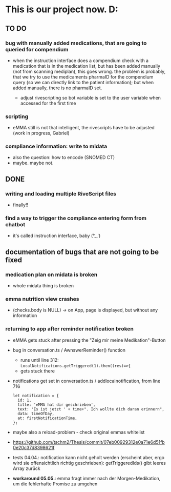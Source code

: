 # This is our project now. D:

## TO DO
### bug with manually added medications, that are going to queried for compendium
- when the instruction interface does a compendium check with a medication that is in the medication list, but has been added manually (not from scanning mediplan), this goes wrong. the problem is probably, that we try to use the medicaments pharmaID for the compendium query (so we can directly link to the patient information); but when added manually, there is no pharmaID set.

  - adjust rivescripting so bot variable is set to the user variable when accessed for the first time
### scripting
- eMMA still is not that intelligent, the rivescripts have to be adjusted (work in progress, Gabriel)

### compliance information: write to midata
- also the question: how to encode (SNOMED CT)
- maybe. maybe not.

## DONE
###  writing and loading multiple RiveScript files
- finally!!

### find a way to trigger the compliance entering form from chatbot
- it's called instruction interface, baby (°_,')

## documentation of bugs that are not going to be fixed
### medication plan on midata is broken
- whole midata thing is broken
### emma nutrition view crashes
- (checks.body is NULL) -> on App, page is displayed, but without any information
### returning to app after reminder notification broken
- eMMA gets stuck after pressing the "Zeig mir meine Medikation"-Button
- bug in conversation.ts / AwnswerReminder() function
  - runs until line 312: `LocalNotifications.getTriggered(1).then((res)=>{`
  - gets stuck there
- notifications get set in conversation.ts / addlocalnotification, from line 716

      let notification = {
        id: 1,
        title: 'eMMA hat dir geschrieben',
        text: 'Es ist jetzt ' + time+". Ich wollte dich daran erinnern",
        data: timeOfDay,
        at: firstNotificationTime,
      };
- maybe also a reload-problem - check original emmas whitelist
- https://github.com/tschm2/Thesis/commit/07eb00929312e0a71e6d51fb0e20c37d8398621f
- tests 04.04.: notification kann nicht geholt werden (erscheint aber, ergo wird sie offensichtlich richtig geschrieben): getTriggeredIds() gibt leeres Array zurück
- __workaround 05.05.__: emma fragt immer nach der Morgen-Medikation, um die fehlerhafte Promise zu umgehen
